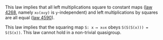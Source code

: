 This law implies that all left multiplications square to constant maps ([law 4268](https://teorth.github.io/equational_theories/implications/?4268), namely `x◇(x◇y)` is `y`-independent) and left multiplications by squares are all equal ([law 4590](https://teorth.github.io/equational_theories/implications/?4590)).

This law implies that the squaring map `S: x ↦ x◇x` obeys `S(S(S(x))) = S(S(x))`.  This law cannot hold in a non-trivial quasigroup.
